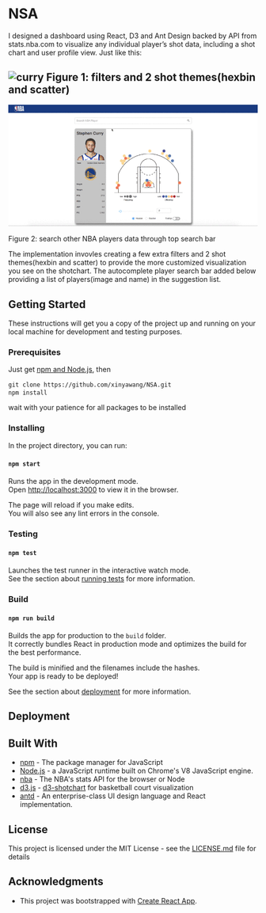 
# NSA
I designed a dashboard using React, D3 and Ant Design backed by API from stats.nba.com to visualize any individual player’s shot data, including a shot chart and user profile view. Just like this:

![curry](NBA-1-1.gif)
Figure 1: filters and 2 shot themes(hexbin and scatter)
-----------------------------------------------------------------------------------------

![curry](NBA-2.gif)

Figure 2: search other NBA players data through top search bar



The implementation invovles creating a few extra filters and 2 shot themes(hexbin and scatter) to provide the more customized visualization you see on the shotchart. The autocomplete player search bar added below providing a list of players(image and name) in the suggestion list.

## Getting Started

These instructions will get you a copy of the project up and running on your local machine for development and testing purposes. 

### Prerequisites

Just get [npm and Node.js](https://www.npmjs.com/get-npm), then

```
git clone https://github.com/xinyawang/NSA.git
npm install
```
wait with your patience for all packages to be installed 

### Installing
In the project directory, you can run:

#### `npm start`

Runs the app in the development mode.<br>
Open [http://localhost:3000](http://localhost:3000) to view it in the browser.

The page will reload if you make edits.<br>
You will also see any lint errors in the console.

### Testing

#### `npm test`

Launches the test runner in the interactive watch mode.<br>
See the section about [running tests](https://facebook.github.io/create-react-app/docs/running-tests) for more information.

### Build

#### `npm run build`

Builds the app for production to the `build` folder.<br>
It correctly bundles React in production mode and optimizes the build for the best performance.

The build is minified and the filenames include the hashes.<br>
Your app is ready to be deployed!

See the section about [deployment](https://facebook.github.io/create-react-app/docs/deployment) for more information.

## Deployment


## Built With

* [npm]() - The package manager for JavaScript 
* [Node.js](https://maven.apache.org/) - a JavaScript runtime built on Chrome's V8 JavaScript engine.
* [nba](https://www.npmjs.com/package/nba) - The NBA's stats API for the browser or Node
* [d3.js](https://d3js.org/) - [d3-shotchart](https://www.npmjs.com/package/d3-shotchart) for basketball court visualization
* [antd](https://www.npmjs.com/package/antd) - An enterprise-class UI design language and React implementation.


## License

This project is licensed under the MIT License - see the [LICENSE.md](LICENSE.md) file for details

## Acknowledgments

* This project was bootstrapped with [Create React App](https://github.com/facebook/create-react-app).




